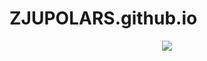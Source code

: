 # ZJUPOLARS.github.io

<div align="center"> <img src="https://github-readme-stats.vercel.app/api?username=ZJUPOLARS&show_icons=true&theme=tokyonight" /> </div>
